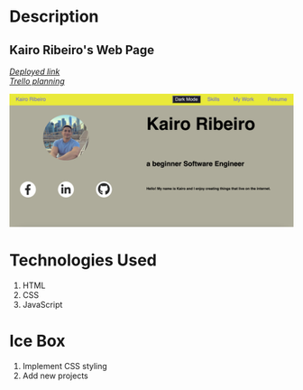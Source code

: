 
<h1>Description</h1>
<h2>Kairo Ribeiro's Web Page</h2>


*[Deployed link](https://prismatic-cuchufli-d013a1.netlify.app/)* <br>
*[Trello planning](https://trello.com/b/j8wRFEy3/kairo-ribeiros-portfolio)*

![WebPage!](/data/main-view.png "Main View")


<h1>Technologies Used </h1>
<ol>
  <li>HTML</li>
  <li>CSS</li>
  <li>JavaScript</li>
</ol>


<h1>Ice Box </h1>
<ol>
  <li>Implement CSS styling</li>
  <li>Add new projects</li>
</ol>




